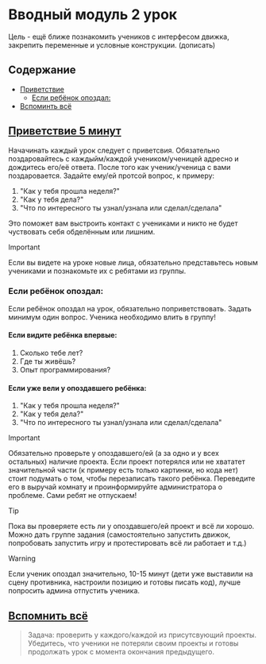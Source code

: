 # Вводный модуль 2 урок

Цель - ещё ближе познакомить учеников с интерфесом движка, закрепить переменные и условные конструкции. (дописать)

## Содержание

- [Приветствие](#приветствие-5-минут)
  - [Если ребёнок опоздал:](#если-ребёнок-опоздал)
- [Вспоминть всё](#вспомнить-всё)


## <u>Приветствие 5 минут</u>

Начачинать каждый урок следует с приветсвия. Обязательно поздаровайтесь с каждыйм/каждой учеником/ученицей адресно и дождитесь его/её ответа.
После того как ученик/ученица с вами поздаровается. Задайте ему/ей протсой вопрос, к примеру: 

1. "Как у тебя прошла неделя?"
2. "Как у тебя дела?"
3. "Что по интересного ты узнал/узнала или сделал/сделала"

Это поможет вам выстроить контакт с учениками и никто не будет чуствовать себя обделённым или лишним.

>[!IMPORTANT]
>Если вы видете на уроке новые лица, обязательно представьтесь новым учениками и познакомьте их с ребятами из группы.

### Если ребёнок опоздал:

Если ребёнок опоздал на урок, обязательно поприветствовать. Задать минимум один вопрос. Ученика необходимо влить в группу!

#### Если видите ребёнка впервые:
1. Сколько тебе лет?
2. Где ты живёшь?
3. Опыт программирования?

#### Если уже вели у опоздавшего ребёнка:
1. "Как у тебя прошла неделя?"
2. "Как у тебя дела?"
3. "Что по интересного ты узнал/узнала или сделал/сделала"

>[!IMPORTANT]
>Обязательно проверьте у опоздавшего/ей (а за одно и у всех остальных) наличие проекта. Если проект потерялся или не хвататет значительной части (к примеру есть только картинки, но кода нет)
>стоит подумать о том, чтобы перезаписать такого ребёнка. Переведите его в выручай комнату и проинформируйте администратора о проблеме. Сами ребят не отпускаем!

>[!TIP]
>Пока вы проверяете есть ли у опоздавшего/ей проект и всё ли хорошо. Можно дать группе задания (самостоятельно запустить движок, попробовать запустить игру и протестировать всё ли работает и т.д.)

>[!WARNING]
>Если ученик опоздал значительно, 10-15 минут (дети уже выставили на сцену противника, настроили позицию и готовы писать код), лучше попросить админа отпустить ученика.

## <u>Вспомнить всё</u>

>Задача: проверить у каждого/каждой из присутсвующий проекты. Убедитесь, что ученики не потеряли своим проекты и готовы продолжать урок с момента окончания предыдущего.



